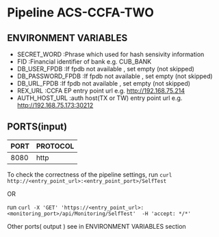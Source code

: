 # Pipeline ACS-CCFA-TWO
## ENVIRONMENT VARIABLES
 * SECRET_WORD :Phrase which used for hash sensivity information  
 * FID :Financial identifier of bank e.g. CUB_BANK 
 * DB_USER_FPDB :If fpdb not available , set empty (not skipped) 
 * DB_PASSWORD_FPDB :If fpdb not available , set empty (not skipped) 
 * DB_URL_FPDB :If fpdb not available , set empty (not skipped) 
 * REX_URL :CCFA EP entry point url e.g. http://192.168.75.214
 * AUTH_HOST_URL :auth host(TX or TW) entry point url e.g. http://192.168.75.173:30212
## PORTS(input)
|PORT|PROTOCOL|
| ------ | ------ |
| 8080 | http |

To check the correctness of the pipeline settings, run ```curl http://<entry_point_url>:<entry_point_port>/SelfTest``` 

OR


 run ```curl -X 'GET' 'https://<entry_point_url>:<monitoring_port>/api/Monitoring/SelfTest'  -H 'accept: */*'```



Other ports( output ) see in ENVIRONMENT VARIABLES section

